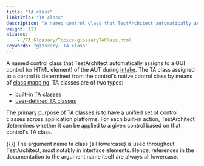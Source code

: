 ```yaml
--- 
title: "TA class"
linktitle: "TA class"
description: "A named control class that TestArchitect automatically assigns to a GUI control (or HTML element) of the AUT during intake . The TA class assigned to a control is determined from the control's native ..."
weight: 123
aliases: 
    - /TA_Glossary/Topics/glossaryTAClass.html
keywords: "glossary, TA class"
---
```


A named control class that TestArchitect automatically assigns to a GUI control \(or HTML element\) of the AUT during [intake](/TA_Glossary/Topics/glossaryWindowIntake.html). The TA class assigned to a control is determined from the control's native control class by means of [class mapping](/TA_Glossary/Topics/glossaryClassMapping.html). TA classes are of two types:

-   [built-in TA classes](/TA_Glossary/Topics/glossaryBuiltInTAClass.html)
-   [user-defined TA classes](/TA_Glossary/Topics/glossaryUserDefinedClass.html)

The primary purpose of TA classes is to have a unified set of control classes across application platforms. For each built-in action, TestArchitect determines whether it can be applied to a given control based on that control's TA class.

{{<note>}} The argument name ta class \(all lowercase\) is used throughout TestArchitect, most notably in interface elements. Hence, references in the documentation to the argument name itself are always all lowercase.

